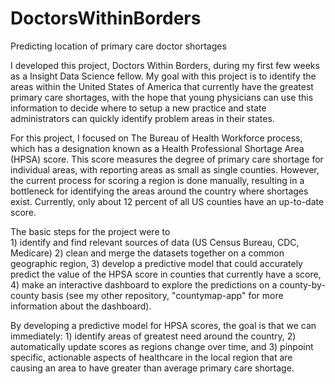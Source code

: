 # DoctorsWithinBorders
Predicting location of primary care doctor shortages

I developed this project, Doctors Within Borders, during my first few weeks as a Insight Data Science fellow. My goal with this project is to identify the areas within the United States of America that currently have the greatest primary care shortages, with the hope that young physicians can use this information to decide where to setup a new practice and state administrators can quickly identify problem areas in their states.

For this project, I focused on The Bureau of Health Workforce process, which has a designation known as a Health Professional Shortage Area (HPSA) score. This score measures the degree of primary care shortage for individual areas, with reporting areas as small as single counties. However, the current process for scoring a region is done manually, resulting in a bottleneck for identifying the areas around the country where shortages exist. Currently, only about 12 percent of all US counties have an up-to-date score.

The basic steps for the project were to  
       1) identify and find relevant sources of data (US Census Bureau, CDC, Medicare) 
       2) clean and merge the datasets together on a common geographic region, 
       3) develop a predictive model that could accurately predict the value of the HPSA score in counties that currently have a score, 
       4) make an interactive dashboard to explore the predictions on a county-by-county basis (see my other repository, "countymap-app"             for more information about the dashboard).

By developing a predictive model for HPSA scores, the goal is that we can immediately:
       1) identify areas of greatest need around the country, 
       2) automatically update scores as regions change over time, and 
       3) pinpoint specific, actionable aspects of healthcare in the local region that are causing an area to have greater than average             primary care shortage.


